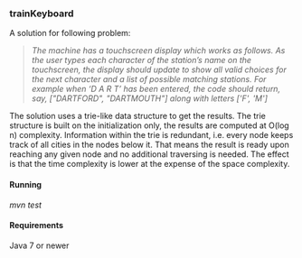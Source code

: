 ### trainKeyboard
A solution for following problem:

> _The machine has a touchscreen display which works as follows. As the user types each character of the station’s name on the touchscreen, the display should update to show all valid choices for the next character and a list of possible matching stations.
For example when ‘D A R T’ has been entered, the code should return, say, ["DARTFORD", "DARTMOUTH"] along with letters ['F', 'M']_

The solution uses a trie-like data structure to get the results. The trie structure is built on the initialization only, the results are computed at O(log n) complexity. Information within the trie is redundant, i.e. every node keeps track of all cities in the nodes below it. That means the result is ready upon reaching any given node and no additional traversing is needed. The effect is that the time complexity is lower at the expense of the space complexity.

#### Running

_mvn test_

#### Requirements

Java 7 or newer

